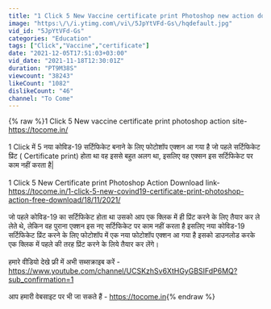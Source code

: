 ```yaml
---
title: "1 Click 5 New Vaccine certificate print Photoshop new action download free 🔥🔥 100% Working 100% Good"
image: "https:\/\/i.ytimg.com\/vi\/5JpYtVFd-Gs\/hqdefault.jpg"
vid_id: "5JpYtVFd-Gs"
categories: "Education"
tags: ["Click","Vaccine","certificate"]
date: "2021-12-05T17:51:03+03:00"
vid_date: "2021-11-18T12:30:01Z"
duration: "PT9M38S"
viewcount: "38243"
likeCount: "1082"
dislikeCount: "46"
channel: "To Come"
---
```

{% raw %}1 Click 5 New vaccine certificate print photoshop action site-<br /><a rel="nofollow" target="blank" href="https://tocome.in/">https://tocome.in/</a><br /><br />1 Click में 5 नया कोविड-19 सर्टिफिकेट बनाने के लिए फोटोशॉप एक्शन आ गया है जो पहले सर्टिफिकेट प्रिंट ( Certificate print) होता था वह इससे बहुत अलग था, इसलिए वह एक्सन इस सर्टिफिकेट पर काम नहीं करता है|<br /><br />1 Click 5 New Certificate print Photoshop Action Download link-<br /><a rel="nofollow" target="blank" href="https://tocome.in/1-click-5-new-covind19-certificate-print-photoshop-action-free-download/18/11/2021/">https://tocome.in/1-click-5-new-covind19-certificate-print-photoshop-action-free-download/18/11/2021/</a><br /><br />जो पहले कोविड-19 का सर्टिफिकेट होता था उसको आप एक क्लिक में ही प्रिंट करने के लिए तैयार कर ले लेते ​थे, लेकिन वह पुराना एक्शन इस नए सर्टिफिकेट पर काम नहीं करता है इसलिए नया कोविड-19 सर्टिफिकेट प्रिंट करने के लिए फोटोशॉप में एक नया फोटोशॉप एक्शन आ गया है इसको डाउनलोड करके एक क्लिक में पहले की तरह प्रिंट करने के लिये तैयार कर लेंगे।<br /><br />हमारे वीडियो देखे फ्री में अभी सब्सक्राइब करें  - <a rel="nofollow" target="blank" href="https://www.youtube.com/channel/UCSKzhSv6XtHGyGBSIFdP6MQ?sub_confirmation=1">https://www.youtube.com/channel/UCSKzhSv6XtHGyGBSIFdP6MQ?sub_confirmation=1</a><br /><br />आप हमारी वेबसाइट पर भी जा सकते हैं - <a rel="nofollow" target="blank" href="https://tocome.in">https://tocome.in</a>{% endraw %}
